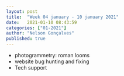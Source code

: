 ```yaml
---
layout: post
title:  "Week 04 january - 10 january 2021"
date:   2021-01-10 08:43:59
categories: ["01-2021"]
author: "Nelson Gonçalves"
published: true
---
```



* photogrammetry: roman looms
* website bug hunting and fixing
* Tech support
